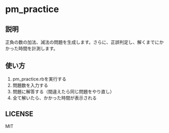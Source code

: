 # pm_practice
## 説明
正負の数の加法、減法の問題を生成します。さらに、正誤判定し、解くまでにかかった時間を計測します。

## 使い方
1. pm_practice.rbを実行する
2. 問題数を入力する
3. 問題に解答する（間違えたら同じ問題をやり直し）
4. 全て解いたら、かかった時間が表示される
   
## LICENSE
MIT